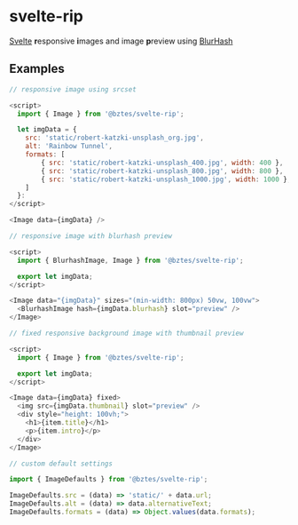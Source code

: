 # svelte-rip

[Svelte][svelte] **r**esponsive **i**mages and image **p**review using [BlurHash][blurhash]

## Examples

```js
// responsive image using srcset

<script>
  import { Image } from '@bztes/svelte-rip';

  let imgData = {
    src: 'static/robert-katzki-unsplash_org.jpg',
    alt: 'Rainbow Tunnel',
    formats: [
        { src: 'static/robert-katzki-unsplash_400.jpg', width: 400 },
        { src: 'static/robert-katzki-unsplash_800.jpg', width: 800 },
        { src: 'static/robert-katzki-unsplash_1000.jpg', width: 1000 },
    ]
  }:
</script>

<Image data={imgData} />
```

```js
// responsive image with blurhash preview

<script>
  import { BlurhashImage, Image } from '@bztes/svelte-rip';

  export let imgData;
</script>

<Image data="{imgData}" sizes="(min-width: 800px) 50vw, 100vw">
  <BlurhashImage hash={imgData.blurhash} slot="preview" />
</Image>
```

```js
// fixed responsive background image with thumbnail preview

<script>
  import { Image } from '@bztes/svelte-rip';

  export let imgData;
</script>

<Image data={imgData} fixed>
  <img src={imgData.thumbnail} slot="preview" />
  <div style="height: 100vh;">
    <h1>{item.title}</h1>
    <p>{item.intro}</p>
  </div>
</Image>
```

```js
// custom default settings

import { ImageDefaults } from '@bztes/svelte-rip';

ImageDefaults.src = (data) => 'static/' + data.url;
ImageDefaults.alt = (data) => data.alternativeText;
ImageDefaults.formats = (data) => Object.values(data.formats);
```

[svelte]: https://github.com/sveltejs/svelte
[blurhash]: https://github.com/woltapp/blurhash
